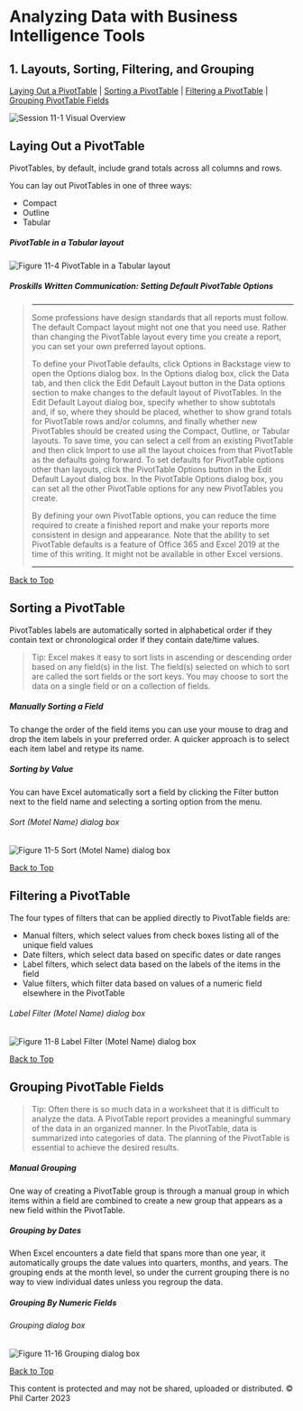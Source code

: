 # Analyzing Data with Business Intelligence Tools
[](#top)
## 1. Layouts, Sorting, Filtering, and Grouping
[Laying Out a PivotTable](#laying-out-a-pivottable) |
[Sorting a PivotTable](#sorting-a-pivottable) |
[Filtering a PivotTable](#filtering-a-pivottable) |
[Grouping PivotTable Fields](#grouping-pivottable-fields)

![Session 11-1 Visual Overview](../images/modules/M11/Session%2011-1.png)  

## [](#laying-out-a-pivottable)Laying Out a PivotTable

PivotTables, by default, include grand totals across all columns and rows.

You can lay out PivotTables in one of three ways:
* Compact
* Outline
* Tabular

##### PivotTable in a Tabular layout
![Figure 11-4 PivotTable in a Tabular layout](../images/modules/M11/Figure%2011-4.png)

##### Proskills Written Communication: _Setting Default PivotTable Options_
><hr>Some professions have design standards that all reports must follow. The default Compact layout might not one that you need use. Rather than changing the PivotTable layout every time you create a report, you can set your own preferred layout options.
>
>To define your PivotTable defaults, click Options in Backstage view to open the Options dialog box. In the Options dialog box, click the Data tab, and then click the Edit Default Layout button in the Data options section to make changes to the default layout of PivotTables. In the Edit Default Layout dialog box, specify whether to show subtotals and, if so, where they should be placed, whether to show grand totals for PivotTable rows and/or columns, and finally whether new PivotTables should be created using the Compact, Outline, or Tabular layouts. To save time, you can select a cell from an existing PivotTable and then click Import to use all the layout choices from that PivotTable as the defaults going forward. To set defaults for PivotTable options other than layouts, click the PivotTable Options button in the Edit Default Layout dialog box. In the PivotTable Options dialog box, you can set all the other PivotTable options for any new PivotTables you create.
>
> By defining your own PivotTable options, you can reduce the time required to create a finished report and make your reports more consistent in design and appearance. Note that the ability to set PivotTable defaults is a feature of Office 365 and Excel 2019 at the time of this writing. It might not be available in other Excel versions. 
><hr>

[Back to Top](#top)
## [](#sorting-a-pivottable)Sorting a PivotTable

PivotTables labels are automatically sorted in alphabetical order if they contain text or chronological order if they contain date/time values.

> Tip: Excel makes it easy to sort lists in ascending or descending order based on any field(s) in the list. The field(s) selected on which to sort are called the sort fields or the sort keys. You may choose to sort the data on a single field or on a collection of fields.

##### Manually Sorting a Field

To change the order of the field items you can use your mouse to drag and drop the item labels in your preferred order. A quicker approach is to select each item label and retype its name.

##### Sorting by Value

You can have Excel automatically sort a field by clicking the Filter button next to the field name and selecting a sorting option from the menu.

###### Sort (Motel Name) dialog box
![Figure 11-5 Sort (Motel Name) dialog box](../images/modules/M11/Figure%2011-5.png)

[Back to Top](#top)
## [](#filtering-a-pivottable)Filtering a PivotTable

The four types of filters that can be applied directly to PivotTable fields are:

* Manual filters, which select values from check boxes listing all of the unique field values
* Date filters, which select data based on specific dates or date ranges
* Label filters, which select data based on the labels of the items in the field
* Value filters, which filter data based on values of a numeric field elsewhere in the PivotTable

###### Label Filter (Motel Name) dialog box
![Figure 11-8 Label Filter (Motel Name) dialog box](../images/modules/M11/Figure%2011-8.png)

[Back to Top](#top)
## [](#grouping-pivottable-fields)Grouping PivotTable Fields

> Tip: Often there is so much data in a worksheet that it is difficult to analyze the data. A PivotTable report provides a meaningful summary of the data in an organized manner. In the PivotTable, data is summarized into categories of data. The planning of the PivotTable is essential to achieve the desired results.

##### Manual Grouping

One way of creating a PivotTable group is through a manual group in which items within a field are combined to create a new group that appears as a new field within the PivotTable.

##### Grouping by Dates

When Excel encounters a date field that spans more than one year, it automatically groups the date values into quarters, months, and years. The grouping ends at the month level, so under the current grouping there is no way to view individual dates unless you regroup the data.

##### Grouping By Numeric  Fields

###### Grouping dialog box
![Figure 11-16 Grouping dialog box](../images/modules/M11/Figure%2011-16.png)

[Back to Top](#top)

This content is protected and may not be shared, uploaded or distributed. © Phil Carter 2023

